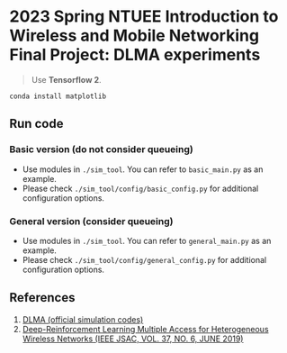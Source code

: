 # 2023 Spring NTUEE Introduction to Wireless and Mobile Networking Final Project: DLMA experiments

> Use **Tensorflow 2**.

```=shell
conda install matplotlib
```

## Run code

### Basic version (do not consider queueing)

* Use modules in ```./sim_tool```. You can refer to ```basic_main.py``` as an example.
* Please check ```./sim_tool/config/basic_config.py``` for additional configuration options.

### General version (consider queueing)

* Use modules in ```./sim_tool```. You can refer to ```general_main.py``` as an example.
* Please check ```./sim_tool/config/general_config.py``` for additional configuration options.

## References

1. [DLMA (official simulation codes)](https://github.com/YidingYu/DLMA.git)
2. [Deep-Reinforcement Learning Multiple Access for Heterogeneous Wireless Networks (IEEE JSAC, VOL. 37, NO. 6, JUNE 2019)](https://ieeexplore.ieee.org/document/8665952)
